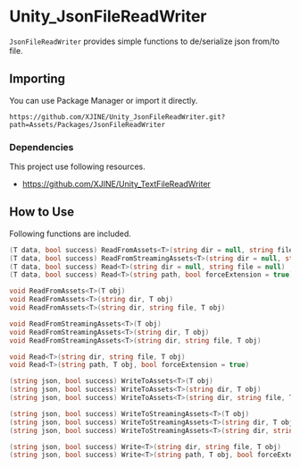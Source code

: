 # Unity_JsonFileReadWriter

``JsonFileReadWriter`` provides simple functions to de/serialize json from/to file.

## Importing

You can use Package Manager or import it directly.

```
https://github.com/XJINE/Unity_JsonFileReadWriter.git?path=Assets/Packages/JsonFileReadWriter
```

### Dependencies

This project use following resources.

- https://github.com/XJINE/Unity_TextFileReadWriter

## How to Use

Following functions are included.

```csharp
(T data, bool success) ReadFromAssets<T>(string dir = null, string file = null)
(T data, bool success) ReadFromStreamingAssets<T>(string dir = null, string file = null)
(T data, bool success) Read<T>(string dir = null, string file = null)
(T data, bool success) Read<T>(string path, bool forceExtension = true)

void ReadFromAssets<T>(T obj)
void ReadFromAssets<T>(string dir, T obj)
void ReadFromAssets<T>(string dir, string file, T obj)

void ReadFromStreamingAssets<T>(T obj)
void ReadFromStreamingAssets<T>(string dir, T obj)
void ReadFromStreamingAssets<T>(string dir, string file, T obj)

void Read<T>(string dir, string file, T obj)
void Read<T>(string path, T obj, bool forceExtension = true)

(string json, bool success) WriteToAssets<T>(T obj)
(string json, bool success) WriteToAssets<T>(string dir, T obj)
(string json, bool success) WriteToAssets<T>(string dir, string file, T obj)

(string json, bool success) WriteToStreamingAssets<T>(T obj)
(string json, bool success) WriteToStreamingAssets<T>(string dir, T obj)
(string json, bool success) WriteToStreamingAssets<T>(string dir, string file, T obj)

(string json, bool success) Write<T>(string dir, string file, T obj)
(string json, bool success) Write<T>(string path, T obj, bool forceExtension = true)
```
